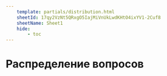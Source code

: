 ```yaml
---
    template: partials/distribution.html
    sheetId: 17qy2VzNt5QRxgO5IajMiVnUkLwdKHtO4ixYV1-2Cuf8
    sheetName: Sheet1
    hide:
        - toc
---
```


# Распределение вопросов
